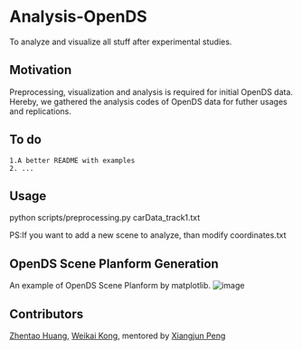 # Analysis-OpenDS
To analyze and visualize all stuff after experimental studies.
<br>
## Motivation
Preprocessing, visualization and analysis is required for initial OpenDS data. Hereby, we gathered the analysis codes of OpenDS data for futher usages and replications. 

## To do

    1.A better README with examples
    2. ...
  
## Usage
python scripts/preprocessing.py carData_track1.txt

PS:If you want to add a new scene to analyze, than modify coordinates.txt

## OpenDS Scene Planform Generation
An example of OpenDS Scene Planform by matplotlib.
![image](https://github.com/unnc-idl-ucc/Analysis-OpenDS/blob/master/images/planform.png)

## Contributors


[Zhentao Huang](https://github.com/ZhentaoHuang), [Weikai Kong](https://github.com/WeikaiKong), mentored by [Xiangjun Peng](https://github.com/Shiangjun)

</br>


